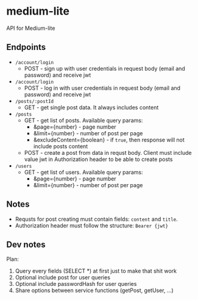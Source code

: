 # medium-lite
API for Medium-lite

## Endpoints
* ```/account/login``` 
  * POST - sign up with user credentials in request body (email and password) and receive jwt
* ```/account/login``` 
  * POST - log in with user credentials in request body (email and password) and receive jwt
* ```/posts/:postId```
  * GET - get single post data. It always includes content
* ```/posts```
  * GET - get list of posts. Available query params: 
    * &page={number} - page number
    * &limit={number} - number of post per page
    * &excludeContent={boolean} - if `true`, then response will not include posts content
  * POST - create a post from data in requst body. Client must include value jwt in Authorization header to be able to create posts
* ```/users```
  * GET - get list of users. Available query params: 
    * &page={number} - page number
    * &limit={number} - number of post per page
    
## Notes
* Requsts for post creating must contain fields: `content` and `title`.
* Authorization header must follow the structure: `Bearer {jwt}`

## Dev notes
Plan:
  1. Query every fields (SELECT *) at first just to make that shit work
  2. Optional include post for user queries
  3. Optional include passwordHash for user queries
  4. Share options between service functions (getPost, getUser, ...)
